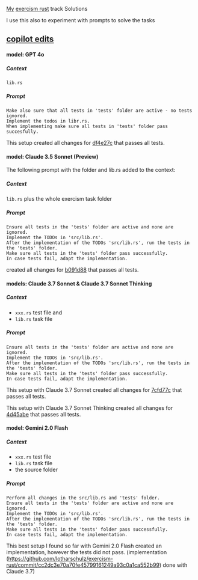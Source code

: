 [My](https://exercism.io/profiles/lotharschulz) [exercism rust](https://exercism.org/tracks/rust/exercises/) track Solutions


I use this also to experiment with prompts to solve the tasks

## [copilot edits](https://code.visualstudio.com/docs/copilot/copilot-edits)

#### model: GPT 4o

##### Context

 `lib.rs`

##### Prompt

```
Make also sure that all tests in 'tests' folder are active - no tests ignored. 
Implement the todos in libr.rs. 
When implementing make sure all tests in 'tests' folder pass succesfully. 
```

This setup created all changes for [df4e27c](https://github.com/lotharschulz/exercism-rust/commit/df4e27c10cff8a3e650e3c853c51bf72b58b65b0) that passes all tests.

#### model: Claude 3.5 Sonnet (Preview)

The following prompt with the folder and lib.rs added to the context:

##### Context

`lib.rs` plus the whole exercism task folder 

##### Prompt

```
Ensure all tests in the 'tests' folder are active and none are ignored. 
Implement the TODOs in 'src/lib.rs'. 
After the implementation of the TODOs 'src/lib.rs', run the tests in the 'tests' folder.
Make sure all tests in the 'tests' folder pass successfully. 
In case tests fail, adapt the implementation.
```

created all changes for [b091d88](https://github.com/lotharschulz/exercism-rust/commit/b091d88b74cd2a18fc4e581422726b29263bb286) that passes all tests.

#### models: Claude 3.7 Sonnet & Claude 3.7 Sonnet Thinking

##### Context 
- `xxx.rs` test file 
   and 
- `lib.rs` task file

##### Prompt

```
Ensure all tests in the 'tests' folder are active and none are ignored. 
Implement the TODOs in 'src/lib.rs'. 
After the implementation of the TODOs 'src/lib.rs', run the tests in the 'tests' folder.
Make sure all tests in the 'tests' folder pass successfully. 
In case tests fail, adapt the implementation.
```

This setup with Claude 3.7 Sonnet created all changes for [7cfd77c](https://github.com/lotharschulz/exercism-rust/commit/7cfd77cd51645e1bfe96fae48ed026856678ab46) that passes all tests.

This setup with Claude 3.7 Sonnet Thinking created all changes for [4d45abe](https://github.com/lotharschulz/exercism-rust/commit/4d45abee64e399763c8b6d23b355ddf996d9872b) that passes all tests.

#### model: Gemini 2.0 Flash

##### Context 
- `xxx.rs` test file 
- `lib.rs` task file
- the source folder

##### Prompt

```
Perform all changes in the src/lib.rs and 'tests' folder.
Ensure all tests in the 'tests' folder are active and none are ignored. 
Implement the TODOs in 'src/lib.rs'. 
After the implementation of the TODOs 'src/lib.rs', run the tests in the 'tests' folder.
Make sure all tests in the 'tests' folder pass successfully. 
In case tests fail, adapt the implementation.
```

This best setup I found so far with Gemini 2.0 Flash created an implementation, however the tests did not pass.
(implementation (https://github.com/lotharschulz/exercism-rust/commit/cc2dc3e70a70fe45799161249a93c0a1ca552b99) done with Claude 3.7)
